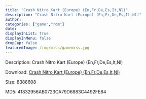 ```yaml
---
title: "Crash Nitro Kart (Europe) (En,Fr,De,Es,It,Nl)"
description: "Crash Nitro Kart (Europe) (En,Fr,De,Es,It,Nl)"
author: 
categories: ["game","rom"]
date: 
displayInList: true
displayInMenu: false
dropCap: false
featuredImage: /img/miss/gamemiss.jpg
---
```


Description: Crash Nitro Kart (Europe) (En,Fr,De,Es,It,Nl)

Download: <a style="text-decoration:underline;" href="https://mega.nz/#!SKI2CKIA!sdWVcEkaz1pIf4Q6911_ZVPcmMDqeYOHH7g6hM2n0Tc" target = "_blank" rel = "nofollow" > Crash Nitro Kart (Europe) (En,Fr,De,Es,It,Nl)</a>

Size: 8388608

MD5: 41832956AB0723CA79D6883C4492FE84

